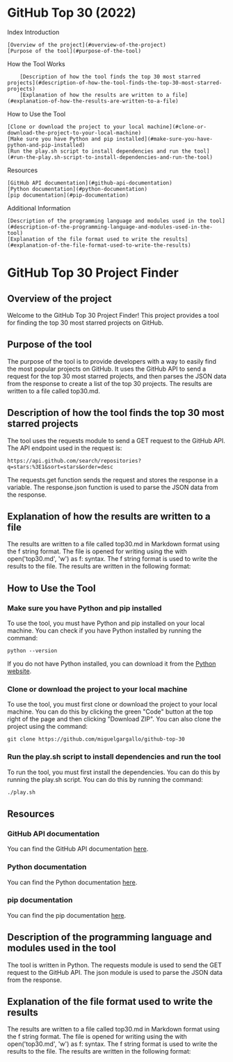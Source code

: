 # GitHub Top 30 (2022)

Index
Introduction

    [Overview of the project](#overview-of-the-project)
    [Purpose of the tool](#purpose-of-the-tool)

How the Tool Works
    
        [Description of how the tool finds the top 30 most starred projects](#description-of-how-the-tool-finds-the-top-30-most-starred-projects)
        [Explanation of how the results are written to a file](#explanation-of-how-the-results-are-written-to-a-file)

How to Use the Tool

    [Clone or download the project to your local machine](#clone-or-download-the-project-to-your-local-machine)
    [Make sure you have Python and pip installed](#make-sure-you-have-python-and-pip-installed)
    [Run the play.sh script to install dependencies and run the tool](#run-the-play.sh-script-to-install-dependencies-and-run-the-tool)

Resources

    [GitHub API documentation](#github-api-documentation)
    [Python documentation](#python-documentation)
    [pip documentation](#pip-documentation)

Additional Information

    [Description of the programming language and modules used in the tool](#description-of-the-programming-language-and-modules-used-in-the-tool)
    [Explanation of the file format used to write the results](#explanation-of-the-file-format-used-to-write-the-results)


# GitHub Top 30 Project Finder
## Overview of the project

Welcome to the GitHub Top 30 Project Finder! This project provides a tool for finding the top 30 most starred projects on GitHub.

## Purpose of the tool

The purpose of the tool is to provide developers with a way to easily find the most popular projects on GitHub. It uses the GitHub API to send a request for the top 30 most starred projects, and then parses the JSON data from the response to create a list of the top 30 projects. The results are written to a file called top30.md.

## Description of how the tool finds the top 30 most starred projects

The tool uses the requests module to send a GET request to the GitHub API. The API endpoint used in the request is:

```
https://api.github.com/search/repositories?q=stars:%3E1&sort=stars&order=desc
```

The requests.get function sends the request and stores the response in a variable. The response.json function is used to parse the JSON data from the response.

## Explanation of how the results are written to a file

The results are written to a file called top30.md in Markdown format using the f string format. The file is opened for writing using the with open('top30.md', 'w') as f: syntax. The f string format is used to write the results to the file. The results are written in the following format:

## How to Use the Tool


### Make sure you have Python and pip installed

To use the tool, you must have Python and pip installed on your local machine. You can check if you have Python installed by running the command:

```
python --version
```

If you do not have Python installed, you can download it from the [Python website](https://www.python.org/downloads/).

### Clone or download the project to your local machine

To use the tool, you must first clone or download the project to your local machine. You can do this by clicking the green "Code" button at the top right of the page and then clicking "Download ZIP". You can also clone the project using the command:

```
git clone https://github.com/miguelgargallo/github-top-30
```

### Run the play.sh script to install dependencies and run the tool

To run the tool, you must first install the dependencies. You can do this by running the play.sh script. You can do this by running the command:

```bash
./play.sh
```

## Resources

### GitHub API documentation

You can find the GitHub API documentation [here](https://docs.github.com/en/rest).

### Python documentation

You can find the Python documentation [here](https://docs.python.org/3/).

### pip documentation

You can find the pip documentation [here](https://pip.pypa.io/en/stable/).

## Description of the programming language and modules used in the tool

The tool is written in Python. The requests module is used to send the GET request to the GitHub API. The json module is used to parse the JSON data from the response.

## Explanation of the file format used to write the results

The results are written to a file called top30.md in Markdown format using the f string format. The file is opened for writing using the with open('top30.md', 'w') as f: syntax. The f string format is used to write the results to the file. The results are written in the following format:

